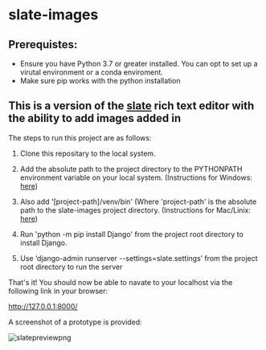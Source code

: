 # slate-images

## Prerequistes:

*  Ensure you have Python 3.7 or greater installed. You can opt to set up a virutal environment or a conda enviroment.
*  Make sure pip works with the python installation 

## This is a version of the [slate](https://github.com/ianstormtaylor/slate) rich text editor with the ability to add images added in

The steps to run this project are as follows:

1. Clone this repositary to the local system.

2. Add the absolute path to the project directory to the PYTHONPATH environment variable on your local system. (Instructions for Windows: [here](https://stackoverflow.com/questions/3701646/how-to-add-to-the-pythonpath-in-windows-so-it-finds-my-modules-packages))

3. Also add '[project-path]/venv/bin' (Where 'project-path' is the absolute path to the slate-images project directory. (Instructions for Mac/Linix: [here](https://osxdaily.com/2014/08/14/add-new-path-to-path-command-line/))

4. Run 'python -m pip install Django' from the project root directory to install Django.
  
5. Use ‘django-admin runserver --settings=slate.settings’ from the project root directory to run the server
  

That&#39;s it! You should now be able to navate to your localhost via the following link in your browser:

http://127.0.0.1:8000/

A screenshot of a prototype is provided:

![slatepreviewpng](https://i.ibb.co/PC6d36T/slate-preview.png)
